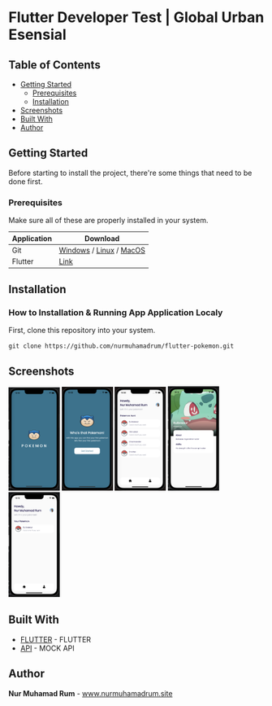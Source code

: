 # Flutter Developer Test | Global Urban Esensial

## Table of Contents

- [Getting Started](#getting-started)
  - [Prerequisites](#prerequisites)
  - [Installation](#installation)
- [Screenshots](#screenshots)
- [Built With](#built-with)
- [Author](#author)

## Getting Started

Before starting to install the project, there're some things that need to be done first.

### Prerequisites

Make sure all of these are properly installed in your system.

| Application  | Download                                                                            |
| ------------ | ----------------------------------------------------------------------------------- |
| Git          | [Windows](https://gitforwindows.org/) / [Linux](https://git-scm.com/download/linux) / [MacOS](https://git-scm.com/download/mac) |
| Flutter | [Link](https://docs.flutter.dev/get-started/install)                |

## Installation
### How to Installation & Running App Application Localy

First, clone this repository into your system.

```
git clone https://github.com/nurmuhamadrum/flutter-pokemon.git
```

## Screenshots

<div style={{ display: 'flex' }}>
    <img src="docs/screenshots/screenshot-1.png" width="20%" />
    <img src="docs/screenshots/screenshot-2.png" width="20%" />
    <img src="docs/screenshots/screenshot-3.png" width="20%" />
    <img src="docs/screenshots/screenshot-4.png" width="20%" />
    <img src="docs/screenshots/screenshot-5.png" width="20%" />
</div>

## Built With

- [FLUTTER](https://docs.flutter.dev/) - FLUTTER
- [API](https://pokeapi.co/) - MOCK API

## Author

**Nur Muhamad Rum** - www.nurmuhamadrum.site
